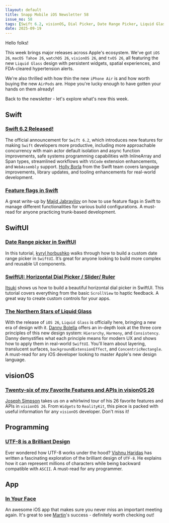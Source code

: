 ```yaml
---
llayout: default
title: Snapp Mobile iOS Newsletter 58
issue_no: 58
tags: [Swift 6.2, visionOS, Dial Picker, Date Range Picker, Liquid Glass, Feature Flags, UTF-8, Alarm App]
date: 2025-09-19
---
```


Hello folks!

This week brings major releases across Apple's ecosystem. We've got `iOS 26`, `macOS Tahoe 26`, `watchOS 26`, `visionOS 26`, and `tvOS 26`, all featuring the new `Liquid Glass` design with persistent widgets, spatial experiences, and FDA-cleared hypertension alerts.

We're also thrilled with how thin the new `iPhone Air` is and how worth buying the new `AirPods` are. Hope you're lucky enough to have gotten your hands on them already!

Back to the newsletter - let's explore what's new this week.

## Swift

### [Swift 6.2 Released!](https://www.swift.org/blog/swift-6.2-released/)
The official announcement for `Swift 6.2`, which introduces new features for making `Swift` developers more productive, including more approachable concurrency with main actor default isolation and async function improvements, safe systems programming capabilities with InlineArray and Span types, streamlined workflows with `VSCode` extension enhancements, and `WebAssembly` support. [Holly Borla](https://bsky.app/profile/hborla.bsky.social) from the Swift team covers language improvements, library updates, and tooling enhancements for real-world development.

### [Feature flags in Swift](https://swiftwithmajid.com/2025/09/16/feature-flags-in-swift/)
A great write-up by [Majid Jabrayilov](https://bsky.app/profile/mecid.bsky.social) on how to use feature flags in Swift to manage different functionalities for various build configurations. A must-read for anyone practicing trunk-based development.

## SwiftUI

### [Date Range picker in SwiftUI](https://khorbushko.github.io/article/2025/09/12/date-range-picker.html)
In this tutorial, [kyryl horbushko](https://github.com/khorbushko) walks through how to build a custom date range picker in `SwiftUI`. It’s great for anyone looking to build more complex and reusable UI components.

### [SwiftUI: Horizontal Dial Picker / Slider/ Ruler](https://medium.com/@itsuki.enjoy/swiftui-horizontal-dial-picker-slider-ruler-8b3681fc9a00)
[Itsuki](https://www.linkedin.com/in/itsuki-enjoy) shows us how to build a beautiful horizontal dial picker in SwiftUI. This tutorial covers everything from the basic `ScrollView` to haptic feedback. A great way to create custom controls for your apps.

### [The Northern Stars of Liquid Glass](https://captainswiftui.substack.com/p/the-northern-stars-of-liquid-glass)
With the release of `iOS 26`, `Liquid Glass` is officially here, bringing a new era of design with it. [Danny Bolella](https://bsky.app/profile/dbolella.bsky.social) offers an in-depth look at the three core principles of this new design system: `Hierarchy`, `Harmony`, and `Consistency`. Danny demystifies what each principle means for modern UX and shows how to apply them in real-world `SwiftUI`. You'll learn about layering, translucent surfaces, `backgroundExtensionEffect`, and `ConcentricRectangle`. A must-read for any iOS developer looking to master Apple's new design language.

## visionOS

### [Twenty-six of my Favorite Features and APIs in visionOS 26](https://stepinto.vision/articles/twenty-six-of-my-favorite-features-and-apis-in-visionos-26/)
[Joseph Simpson](https://bsky.app/profile/vrhermit.com) takes us on a whirlwind tour of his 26 favorite features and APIs in `visionOS 26`. From `Widgets` to `RealityKit`, this piece is packed with useful information for any `visionOS` developer. Don't miss it!

## Programming

### [UTF-8 is a Brilliant Design](https://iamvishnu.com/posts/utf8-is-brilliant-design)
Ever wondered how UTF-8 works under the hood? [Vishnu Haridas](https://www.linkedin.com/in/vishnuharidas/) has written a fascinating exploration of the brilliant design of `UTF-8`. He explains how it can represent millions of characters while being backward compatible with `ASCII`. A must-read for any programmer.

## App

### [In Your Face](https://www.inyourface.app/ios/)
An awesome iOS app that makes sure you never miss an important meeting again. It's great to see [Martin](https://bsky.app/profile/martinhoeller.net)'s success - definitely worth checking out!
